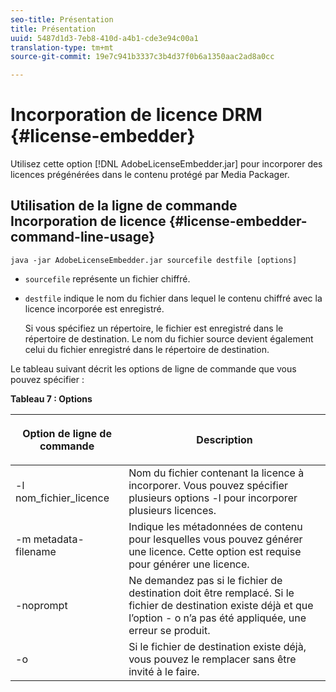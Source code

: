 ```yaml
---
seo-title: Présentation
title: Présentation
uuid: 5487d1d3-7eb8-410d-a4b1-cde3e94c00a1
translation-type: tm+mt
source-git-commit: 19e7c941b3337c3b4d37f0b6a1350aac2ad8a0cc

---
```



# Incorporation de licence DRM {#license-embedder}

Utilisez cette option [!DNL AdobeLicenseEmbedder.jar] pour incorporer des licences prégénérées dans le contenu protégé par Media Packager.

## Utilisation de la ligne de commande Incorporation de licence {#license-embedder-command-line-usage}

```
java -jar AdobeLicenseEmbedder.jar sourcefile destfile [options]
```

* `sourcefile` représente un fichier chiffré.
* `destfile` indique le nom du fichier dans lequel le contenu chiffré avec la licence incorporée est enregistré.

   Si vous spécifiez un répertoire, le fichier est enregistré dans le répertoire de destination. Le nom du fichier source devient également celui du fichier enregistré dans le répertoire de destination.

Le tableau suivant décrit les options de ligne de commande que vous pouvez spécifier :

**Tableau 7 : Options**

<table frame="all" colsep="1" rowsep="1" class="+ topic/table adobe-d/table " id="table_hnl_2sy_n4">  
 <thead class="- topic/thead "> 
  <tr rowsep="1" class="- topic/row "> 
   <th colname="1" class="- topic/entry entry"> <p class="- topic/p ">Option de ligne de commande </p> </th> 
   <th colname="2" class="- topic/entry entry"> <p class="- topic/p ">Description </p> </th> 
  </tr> 
 </thead>
 <tbody class="- topic/tbody "> 
  <tr rowsep="1" class="- topic/row "> 
   <td colname="1" class="- topic/entry "> <span class="+ topic/ph pr-d/codeph codeph"> -l nom_fichier_licence </span> </td> 
   <td colname="2" class="- topic/entry "> Nom du fichier contenant la licence à incorporer. Vous pouvez spécifier plusieurs options <span class="codeph"> -l </span> pour incorporer plusieurs licences. </td> 
  </tr> 
  <tr rowsep="1" class="- topic/row "> 
   <td colname="1" class="- topic/entry "> <span class="+ topic/ph pr-d/codeph codeph"> -m metadata-filename </span> </td> 
   <td colname="2" class="- topic/entry "> Indique les métadonnées de contenu pour lesquelles vous pouvez générer une licence. Cette option est requise pour générer une licence. </td> 
  </tr> 
  <tr rowsep="1" class="- topic/row "> 
   <td colname="1" class="- topic/entry "> <span class="codeph"> -noprompt </span> </td> 
   <td colname="2" class="- topic/entry "> Ne demandez pas si le fichier de destination doit être remplacé. Si le fichier de destination existe déjà et que l’option <span class="codeph"> - o </span> n’a pas été appliquée, une erreur se produit. </td> 
  </tr> 
  <tr rowsep="0" class="- topic/row "> 
   <td colname="1" class="- topic/entry "> <span class="codeph"> -o </span> </td> 
   <td colname="2" class="- topic/entry "> Si le fichier de destination existe déjà, vous pouvez le remplacer sans être invité à le faire. </td> 
  </tr> 
 </tbody> 
</table>

